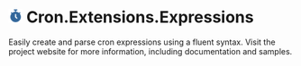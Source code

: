 # ![Logo](https://raw.githubusercontent.com/scottoffen/cron-extensions-expressions/main/cron-extensions-expressions-25x25.png) Cron.Extensions.Expressions

Easily create and parse cron expressions using a fluent syntax. Visit the project website for more information, including documentation and samples.
